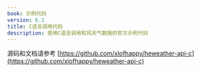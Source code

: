 ```yaml
---
book: 示例代码
version: 6.1
title: C语言调用代码
description: 使用C语言调用和风天气数据的官方示例代码
---
```


源码和文档请参考 [https://github.com/xlofhappy/heweather-api-c](https://github.com/xlofhappy/heweather-api-c)
